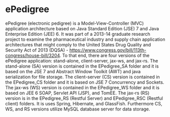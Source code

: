 # ePedigree
ePedigree (electronic pedigree) is a Model-View-Controller (MVC) application architecture based on Java Standard Edition (JSE) 7 and Java Enterprise Edition (JEE) 6. It was part of a 2013-14 graduate research project to examine the pharmaceutical industry and supply chain application architectures that might comply to the United States Drug Quality and Security Act of 2013 (DQSA) - https://www.congress.gov/bill/113th-congress/house-bill/3204. To that end, there are four versions of the ePedigree application: stand-alone, client-server, jax-ws, and jax-rs. The stand-alone (SA) version is contained in the EPedigree_SA folder and it is based on the JSE 7 and Abstract Window Toolkit (AWT) and java serialization for file storage. The client-server (CS) version is contained in the EPedigree_CS folder and it is based on JSE 7 Concurrency and Sockets. The jax-ws (WS) version is contained in the EPedigree_WS folder and it is based on JEE 6 SOAP, Servlet API (JSP), and TomEE. The jax-rs (RS) version is in the EPedigree_RS (Restful Server) and EPedigree_RSC (Restful client) folders. It is uses Spring, Hibernate, and GlassFish. Furthermore CS, WS, and RS versions utilize MySQL database server for data storage. 
